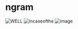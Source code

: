 # ngram
![WELL](https://user-images.githubusercontent.com/55843588/70908836-3eebc280-201d-11ea-9d5b-d98b9beea526.png)
![incaseofthe](https://user-images.githubusercontent.com/55843588/70909086-c0dbeb80-201d-11ea-9274-37c99ddd3afd.png)
![image](https://user-images.githubusercontent.com/55843588/70909119-d4875200-201d-11ea-817c-0c4916aabfcf.png)
